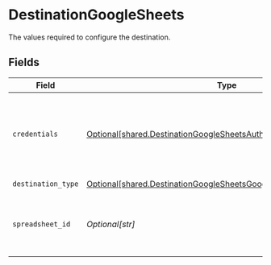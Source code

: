 # DestinationGoogleSheets

The values required to configure the destination.


## Fields

| Field                                                                                                                                                   | Type                                                                                                                                                    | Required                                                                                                                                                | Description                                                                                                                                             | Example                                                                                                                                                 |
| ------------------------------------------------------------------------------------------------------------------------------------------------------- | ------------------------------------------------------------------------------------------------------------------------------------------------------- | ------------------------------------------------------------------------------------------------------------------------------------------------------- | ------------------------------------------------------------------------------------------------------------------------------------------------------- | ------------------------------------------------------------------------------------------------------------------------------------------------------- |
| `credentials`                                                                                                                                           | [Optional[shared.DestinationGoogleSheetsAuthenticationViaGoogleOAuth]](undefined/models/shared/destinationgooglesheetsauthenticationviagoogleoauth.md)  | :heavy_check_mark:                                                                                                                                      | Google API Credentials for connecting to Google Sheets and Google Drive APIs                                                                            |                                                                                                                                                         |
| `destination_type`                                                                                                                                      | [Optional[shared.DestinationGoogleSheetsGoogleSheets]](undefined/models/shared/destinationgooglesheetsgooglesheets.md)                                  | :heavy_check_mark:                                                                                                                                      | N/A                                                                                                                                                     |                                                                                                                                                         |
| `spreadsheet_id`                                                                                                                                        | *Optional[str]*                                                                                                                                         | :heavy_check_mark:                                                                                                                                      | The link to your spreadsheet. See <a href='https://docs.airbyte.com/integrations/destinations/google-sheets#sheetlink'>this guide</a> for more details. | https://docs.google.com/spreadsheets/d/1hLd9Qqti3UyLXZB2aFfUWDT7BG/edit                                                                                 |